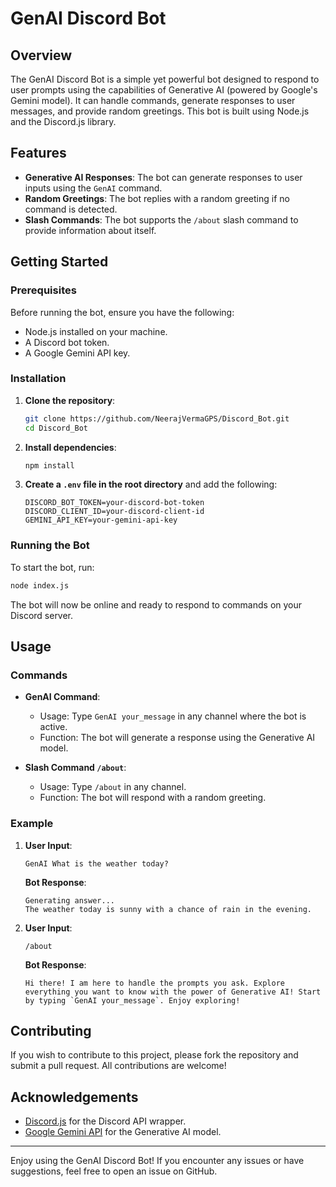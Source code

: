 # GenAI Discord Bot

## Overview

The GenAI Discord Bot is a simple yet powerful bot designed to respond to user prompts using the capabilities of Generative AI (powered by Google's Gemini model). It can handle commands, generate responses to user messages, and provide random greetings. This bot is built using Node.js and the Discord.js library.

## Features

- **Generative AI Responses**: The bot can generate responses to user inputs using the `GenAI` command.
- **Random Greetings**: The bot replies with a random greeting if no command is detected.
- **Slash Commands**: The bot supports the `/about` slash command to provide information about itself.

## Getting Started

### Prerequisites

Before running the bot, ensure you have the following:

- Node.js installed on your machine.
- A Discord bot token.
- A Google Gemini API key.

### Installation

1. **Clone the repository**:
    ```bash
    git clone https://github.com/NeerajVermaGPS/Discord_Bot.git
    cd Discord_Bot
    ```

2. **Install dependencies**:
    ```bash
    npm install
    ```

3. **Create a `.env` file in the root directory** and add the following:
    ```plaintext
    DISCORD_BOT_TOKEN=your-discord-bot-token
    DISCORD_CLIENT_ID=your-discord-client-id
    GEMINI_API_KEY=your-gemini-api-key
    ```

### Running the Bot

To start the bot, run:

```bash
node index.js
```

The bot will now be online and ready to respond to commands on your Discord server.

## Usage

### Commands

- **GenAI Command**: 
    - Usage: Type `GenAI your_message` in any channel where the bot is active.
    - Function: The bot will generate a response using the Generative AI model.
  
- **Slash Command `/about`**:
    - Usage: Type `/about` in any channel.
    - Function: The bot will respond with a random greeting.

### Example

1. **User Input**:
   ```
   GenAI What is the weather today?
   ```
   **Bot Response**:
   ```
   Generating answer...
   The weather today is sunny with a chance of rain in the evening.
   ```

2. **User Input**:
   ```
   /about
   ```
   **Bot Response**:
   ```
   Hi there! I am here to handle the prompts you ask. Explore everything you want to know with the power of Generative AI! Start by typing `GenAI your_message`. Enjoy exploring!
   ```

## Contributing

If you wish to contribute to this project, please fork the repository and submit a pull request. All contributions are welcome!

## Acknowledgements

- [Discord.js](https://discord.js.org/) for the Discord API wrapper.
- [Google Gemini API](https://developers.google.com/generative-ai) for the Generative AI model.

---

Enjoy using the GenAI Discord Bot! If you encounter any issues or have suggestions, feel free to open an issue on GitHub.
